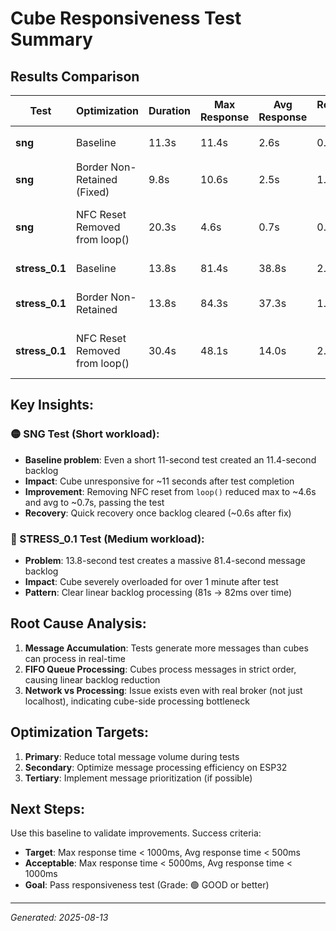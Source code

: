 # Cube Responsiveness Test Summary

## Results Comparison

| Test | Optimization | Duration | Max Response | Avg Response | Recovery Time | Grade | Status | Improvement |
|------|------------|----------|-------------|-------------|---------------|--------|--------|------------|
| **sng** | Baseline | 11.3s | 11.4s | 2.6s | 0.5s | 🟡 FAIR | ❌ FAIL | - |
| **sng** | Border Non-Retained (Fixed) | 9.8s | 10.6s | 2.5s | 1.9s | 🟡 FAIR | ❌ FAIL | ✅ 7.0% faster max response |
| **sng** | NFC Reset Removed from loop() | 20.3s | 4.6s | 0.7s | 0.6s | 🟢 GOOD | ✅ PASS | ✅ Max -60%, Avg -73% vs baseline |
| **stress_0.1** | Baseline | 13.8s | 81.4s | 38.8s | 2.9s | 🔴 POOR | ❌ FAIL | - |
| **stress_0.1** | Border Non-Retained | 13.8s | 84.3s | 37.3s | 1.8s | 🔴 POOR | ❌ FAIL | ❌ 3.6% slower max response |
| **stress_0.1** | NFC Reset Removed from loop() | 30.4s | 48.1s | 14.0s | 2.1s | 🔴 POOR | ❌ FAIL | ✅ Max -41%, Avg -64% vs baseline |

## Key Insights:

### 🟡 SNG Test (Short workload):
- **Baseline problem**: Even a short 11-second test created an 11.4-second backlog
- **Impact**: Cube unresponsive for ~11 seconds after test completion
- **Improvement**: Removing NFC reset from `loop()` reduced max to ~4.6s and avg to ~0.7s, passing the test
- **Recovery**: Quick recovery once backlog cleared (~0.6s after fix)

### 🔴 STRESS_0.1 Test (Medium workload):
- **Problem**: 13.8-second test creates a massive 81.4-second message backlog  
- **Impact**: Cube severely overloaded for over 1 minute after test
- **Pattern**: Clear linear backlog processing (81s → 82ms over time)

## Root Cause Analysis:

1. **Message Accumulation**: Tests generate more messages than cubes can process in real-time
2. **FIFO Queue Processing**: Cubes process messages in strict order, causing linear backlog reduction
3. **Network vs Processing**: Issue exists even with real broker (not just localhost), indicating cube-side processing bottleneck

## Optimization Targets:

1. **Primary**: Reduce total message volume during tests
2. **Secondary**: Optimize message processing efficiency on ESP32
3. **Tertiary**: Implement message prioritization (if possible)

## Next Steps:

Use this baseline to validate improvements. Success criteria:
- **Target**: Max response time < 1000ms, Avg response time < 500ms
- **Acceptable**: Max response time < 5000ms, Avg response time < 1000ms  
- **Goal**: Pass responsiveness test (Grade: 🟢 GOOD or better)

---

*Generated: 2025-08-13*